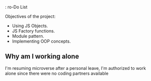 : ro-Do List

Objectives of the project:

* Using JS Objects.
* JS Factory functions.
* Module pattern.
* Implementing OOP concepts.

## Why am I working alone
I'm resuming microverse after a personal leave, I'm authorized to work alone since there were no coding partners available
